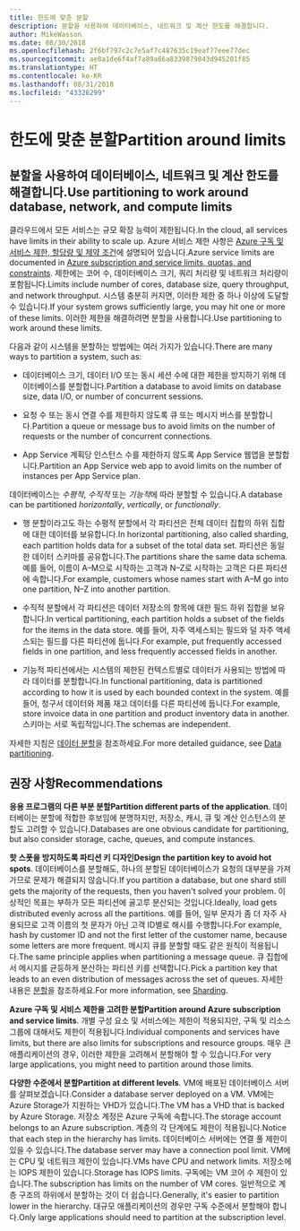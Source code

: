 ```yaml
---
title: 한도에 맞춘 분할
description: 분할을 사용하여 데이터베이스, 네트워크 및 계산 한도를 해결합니다.
author: MikeWasson
ms.date: 08/30/2018
ms.openlocfilehash: 2f6bf797c2c7e5af7c487635c19eaf77eee77dec
ms.sourcegitcommit: ae8a1de6f4af7a89a66a8339879843d945201f85
ms.translationtype: HT
ms.contentlocale: ko-KR
ms.lasthandoff: 08/31/2018
ms.locfileid: "43326299"
---
```

# <a name="partition-around-limits"></a><span data-ttu-id="5a71f-103">한도에 맞춘 분할</span><span class="sxs-lookup"><span data-stu-id="5a71f-103">Partition around limits</span></span>

## <a name="use-partitioning-to-work-around-database-network-and-compute-limits"></a><span data-ttu-id="5a71f-104">분할을 사용하여 데이터베이스, 네트워크 및 계산 한도를 해결합니다.</span><span class="sxs-lookup"><span data-stu-id="5a71f-104">Use partitioning to work around database, network, and compute limits</span></span>

<span data-ttu-id="5a71f-105">클라우드에서 모든 서비스는 규모 확장 능력이 제한됩니다.</span><span class="sxs-lookup"><span data-stu-id="5a71f-105">In the cloud, all services have limits in their ability to scale up.</span></span> <span data-ttu-id="5a71f-106">Azure 서비스 제한 사항은 [Azure 구독 및 서비스 제한, 할당량 및 제약 조건][azure-limits]에 설명되어 있습니다.</span><span class="sxs-lookup"><span data-stu-id="5a71f-106">Azure service limits are documented in [Azure subscription and service limits, quotas, and constraints][azure-limits].</span></span> <span data-ttu-id="5a71f-107">제한에는 코어 수, 데이터베이스 크기, 쿼리 처리량 및 네트워크 처리량이 포함됩니다.</span><span class="sxs-lookup"><span data-stu-id="5a71f-107">Limits include number of cores, database size, query throughput, and network throughput.</span></span> <span data-ttu-id="5a71f-108">시스템 충분히 커지면, 이러한 제한 중 하나 이상에 도달할 수 있습니다.</span><span class="sxs-lookup"><span data-stu-id="5a71f-108">If your system grows sufficiently large, you may hit one or more of these limits.</span></span> <span data-ttu-id="5a71f-109">이러한 제한을 해결하려면 분할을 사용합니다.</span><span class="sxs-lookup"><span data-stu-id="5a71f-109">Use partitioning to work around these limits.</span></span>

<span data-ttu-id="5a71f-110">다음과 같이 시스템을 분할하는 방법에는 여러 가지가 있습니다.</span><span class="sxs-lookup"><span data-stu-id="5a71f-110">There are many ways to partition a system, such as:</span></span>

- <span data-ttu-id="5a71f-111">데이터베이스 크기, 데이터 I/O 또는 동시 세션 수에 대한 제한을 방지하기 위해 데이터베이스를 분할합니다.</span><span class="sxs-lookup"><span data-stu-id="5a71f-111">Partition a database to avoid limits on database size, data I/O, or number of concurrent sessions.</span></span>

- <span data-ttu-id="5a71f-112">요청 수 또는 동시 연결 수를 제한하지 않도록 큐 또는 메시지 버스를 분할합니다.</span><span class="sxs-lookup"><span data-stu-id="5a71f-112">Partition a queue or message bus to avoid limits on the number of requests or the number of concurrent connections.</span></span>

- <span data-ttu-id="5a71f-113">App Service 계획당 인스턴스 수를 제한하지 않도록 App Service 웹앱을 분할합니다.</span><span class="sxs-lookup"><span data-stu-id="5a71f-113">Partition an App Service web app to avoid limits on the number of instances per App Service plan.</span></span> 

<span data-ttu-id="5a71f-114">데이터베이스는 *수평적*, *수직적* 또는 *기능적*에 따라 분할할 수 있습니다.</span><span class="sxs-lookup"><span data-stu-id="5a71f-114">A database can be partitioned *horizontally*, *vertically*, or *functionally*.</span></span>

- <span data-ttu-id="5a71f-115">행 분할이라고도 하는 수평적 분할에서 각 파티션은 전체 데이터 집합의 하위 집합에 대한 데이터를 보유합니다.</span><span class="sxs-lookup"><span data-stu-id="5a71f-115">In horizontal partitioning, also called sharding, each partition holds data for a subset of the total data set.</span></span> <span data-ttu-id="5a71f-116">파티션은 동일한 데이터 스키마를 공유합니다.</span><span class="sxs-lookup"><span data-stu-id="5a71f-116">The partitions share the same data schema.</span></span> <span data-ttu-id="5a71f-117">예를 들어, 이름이 A&ndash;M으로 시작하는 고객과 N&ndash;Z로 시작하는 고객은 다른 파티션에 속합니다.</span><span class="sxs-lookup"><span data-stu-id="5a71f-117">For example, customers whose names start with A&ndash;M go into one partition, N&ndash;Z into another partition.</span></span>

- <span data-ttu-id="5a71f-118">수직적 분할에서 각 파티션은 데이터 저장소의 항목에 대한 필드 하위 집합을 보유합니다.</span><span class="sxs-lookup"><span data-stu-id="5a71f-118">In vertical partitioning, each partition holds a subset of the fields for the items in the data store.</span></span> <span data-ttu-id="5a71f-119">예를 들어, 자주 액세스되는 필드와 덜 자주 액세스되는 필드를 다른 파티션에 둡니다.</span><span class="sxs-lookup"><span data-stu-id="5a71f-119">For example, put frequently accessed fields in one partition, and less frequently accessed fields in another.</span></span>

- <span data-ttu-id="5a71f-120">기능적 파티션에서는 시스템의 제한된 컨텍스트별로 데이터가 사용되는 방법에 따라 데이터를 분할합니다.</span><span class="sxs-lookup"><span data-stu-id="5a71f-120">In functional partitioning, data is partitioned according to how it is used by each bounded context in the system.</span></span> <span data-ttu-id="5a71f-121">예를 들어, 청구서 데이터와 제품 재고 데이터를 다른 파티션에 둡니다.</span><span class="sxs-lookup"><span data-stu-id="5a71f-121">For example, store invoice data in one partition and product inventory data in another.</span></span> <span data-ttu-id="5a71f-122">스키마는 서로 독립적입니다.</span><span class="sxs-lookup"><span data-stu-id="5a71f-122">The schemas are independent.</span></span>

<span data-ttu-id="5a71f-123">자세한 지침은 [데이터 분할][data-partitioning-guidance]을 참조하세요.</span><span class="sxs-lookup"><span data-stu-id="5a71f-123">For more detailed guidance, see [Data partitioning][data-partitioning-guidance].</span></span>

## <a name="recommendations"></a><span data-ttu-id="5a71f-124">권장 사항</span><span class="sxs-lookup"><span data-stu-id="5a71f-124">Recommendations</span></span>

<span data-ttu-id="5a71f-125">**응용 프로그램의 다른 부분 분할**</span><span class="sxs-lookup"><span data-stu-id="5a71f-125">**Partition different parts of the application**.</span></span> <span data-ttu-id="5a71f-126">데이터베이는 분할에 적합한 후보임에 분명하지만, 저장소, 캐시, 큐 및 계산 인스턴스의 분할도 고려할 수 있습니다.</span><span class="sxs-lookup"><span data-stu-id="5a71f-126">Databases are one obvious candidate for partitioning, but also consider storage, cache, queues, and compute instances.</span></span>

<span data-ttu-id="5a71f-127">**핫 스폿을 방지하도록 파티션 키 디자인**</span><span class="sxs-lookup"><span data-stu-id="5a71f-127">**Design the partition key to avoid hot spots**.</span></span> <span data-ttu-id="5a71f-128">데이터베이스를 분할해도, 하나의 분할된 데이터베이스가 요청의 대부분을 가져가므로 문제가 해결되지 않습니다.</span><span class="sxs-lookup"><span data-stu-id="5a71f-128">If you partition a database, but one shard still gets the majority of the requests, then you haven't solved your problem.</span></span> <span data-ttu-id="5a71f-129">이상적인 목표는 부하가 모든 파티션에 골고루 분산되는 것입니다.</span><span class="sxs-lookup"><span data-stu-id="5a71f-129">Ideally, load gets distributed evenly across all the partitions.</span></span> <span data-ttu-id="5a71f-130">예를 들어, 일부 문자가 좀 더 자주 사용되므로 고객 이름의 첫 문자가 아닌 고객 ID별로 해시를 수행합니다.</span><span class="sxs-lookup"><span data-stu-id="5a71f-130">For example, hash by customer ID and not the first letter of the customer name, because some letters are more frequent.</span></span> <span data-ttu-id="5a71f-131">메시지 큐를 분할할 때도 같은 원칙이 적용됩니다.</span><span class="sxs-lookup"><span data-stu-id="5a71f-131">The same principle applies when partitioning a message queue.</span></span> <span data-ttu-id="5a71f-132">큐 집합에서 메시지를 균등하게 분산하는 파티션 키를 선택합니다.</span><span class="sxs-lookup"><span data-stu-id="5a71f-132">Pick a partition key that leads to an even distribution of messages across the set of queues.</span></span> <span data-ttu-id="5a71f-133">자세한 내용은 [분할][sharding]을 참조하세요.</span><span class="sxs-lookup"><span data-stu-id="5a71f-133">For more information, see [Sharding][sharding].</span></span>

<span data-ttu-id="5a71f-134">**Azure 구독 및 서비스 제한을 고려한 분할**</span><span class="sxs-lookup"><span data-stu-id="5a71f-134">**Partition around Azure subscription and service limits**.</span></span> <span data-ttu-id="5a71f-135">개별 구성 요소 및 서비스에는 제한이 적용되지만, 구독 및 리소스 그룹에 대해서도 제한이 적용됩니다.</span><span class="sxs-lookup"><span data-stu-id="5a71f-135">Individual components and services have limits, but there are also limits for subscriptions and resource groups.</span></span> <span data-ttu-id="5a71f-136">매우 큰 애플리케이션의 경우, 이러한 제한을 고려해서 분할해야 할 수 있습니다.</span><span class="sxs-lookup"><span data-stu-id="5a71f-136">For very large applications, you might need to partition around those limits.</span></span>  

<span data-ttu-id="5a71f-137">**다양한 수준에서 분할**</span><span class="sxs-lookup"><span data-stu-id="5a71f-137">**Partition at different levels**.</span></span> <span data-ttu-id="5a71f-138">VM에 배포된 데이터베이스 서버를 살펴보겠습니다.</span><span class="sxs-lookup"><span data-stu-id="5a71f-138">Consider a database server deployed on a VM.</span></span> <span data-ttu-id="5a71f-139">VM에는 Azure Storage가 지원하는 VHD가 있습니다.</span><span class="sxs-lookup"><span data-stu-id="5a71f-139">The VM has a VHD that is backed by Azure Storage.</span></span> <span data-ttu-id="5a71f-140">저장소 계정은 Azure 구독에 속합니다.</span><span class="sxs-lookup"><span data-stu-id="5a71f-140">The storage account belongs to an Azure subscription.</span></span> <span data-ttu-id="5a71f-141">계층의 각 단계에도 제한이 적용됩니다.</span><span class="sxs-lookup"><span data-stu-id="5a71f-141">Notice that each step in the hierarchy has limits.</span></span> <span data-ttu-id="5a71f-142">데이터베이스 서버에는 연결 풀 제한이 있을 수 있습니다.</span><span class="sxs-lookup"><span data-stu-id="5a71f-142">The database server may have a connection pool limit.</span></span> <span data-ttu-id="5a71f-143">VM에는 CPU 및 네트워크 제한이 있습니다.</span><span class="sxs-lookup"><span data-stu-id="5a71f-143">VMs have CPU and network limits.</span></span> <span data-ttu-id="5a71f-144">저장소에는 IOPS 제한이 있습니다.</span><span class="sxs-lookup"><span data-stu-id="5a71f-144">Storage has IOPS limits.</span></span> <span data-ttu-id="5a71f-145">구독에는 VM 코어 수 제한이 있습니다.</span><span class="sxs-lookup"><span data-stu-id="5a71f-145">The subscription has limits on the number of VM cores.</span></span> <span data-ttu-id="5a71f-146">일반적으로 계층 구조의 하위에서 분할하는 것이 더 쉽습니다.</span><span class="sxs-lookup"><span data-stu-id="5a71f-146">Generally, it's easier to partition lower in the hierarchy.</span></span> <span data-ttu-id="5a71f-147">대규모 애플리케이션의 경우만 구독 수준에서 분할해야 합니다.</span><span class="sxs-lookup"><span data-stu-id="5a71f-147">Only large applications should need to partition at the subscription level.</span></span> 

<!-- links -->

[azure-limits]: /azure/azure-subscription-service-limits
[data-partitioning-guidance]: ../../best-practices/data-partitioning.md
[sharding]: ../../patterns/sharding.md

 